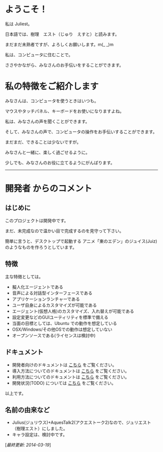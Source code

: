 # ようこそ！


私は Juliest。

日本語では、樹理　エスト（じゅり　えすと）と読みます。

まだまだ未熟者ですが、よろしくお願いします。m(_ _)m

私は、コンピュータに住むことで。

ささやかながら、みなさんのお手伝いをすることができます。


# 私の特徴をご紹介します


みなさんは、コンピュータを使うときはいつも。

マウスやタッチパネル、キーボードをお使いになりますよね。

私は、みなさんの声を聞くことができます。

そして、みなさんの声で、コンピュータの操作をお手伝いすることができます。

まだまだ、できることは少ないですが。

みなさんと一緒に、楽しく過ごせるように。

少しでも、みなさんのお役に立てるようにがんばります。


---

# 開発者 からのコメント

## はじめに

このプロジェクトは開発中です。

まだ、未完成なので温かい目で完成するのを見守って下さい。

簡単に言うと、デスクトップで起動する
アニメ「東のエデン」のジュイス(Juiz)のようなものを作ろうとしています。


## 特徴

主な特徴としては。

* 擬人化エージェントである
* 音声による対話型インターフェースである
* アプリケーションランチャーである
* ユーザ自身によるカスタマイズが可能である
* エージェント(仮想人格)のカスタマイズ、入れ替えが可能である
* 設定変更などのGUIユーティリティを標準で備える
* 当面の目標としては、Ubuntu での動作を想定している
* OSX/Windows/その他OSでの動作は想定していない
* オープンソースである(ライセンスは検討中)


## ドキュメント

* 開発者向けのドキュメントは [こちら](/doc/DEVELOPMENT.md) をご覧ください。
* 導入方法についてのドキュメントは [こちら](/doc/INSTALL.md) をご覧ください。
* 利用方法についてのドキュメントは [こちら](/doc/HOUTOUSE.md) をご覧ください。
* 開発状況(TODO) については [こちら](/doc/TODO.md) をご覧ください。


以上です。

## 名前の由来など
* Julius(ジュリウス)+AquesTalk2(アクエストーク2)なので、ジュリエスト（樹理エスト）にしました。
* キャラ設定は、検討中です。

[*最終更新: 2014-03-19*]
